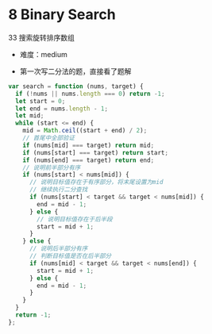 <!--
 * @LastEditors: panda_liu
 * @LastEditTime: 2020-08-07 22:45:53
 * @FilePath: \yangbao-2019-developc:\Users\23163\Desktop\web\leetcode\8.BinarySearch.md
 * @Description: add some description
-->
# 8 Binary Search

33 搜索旋转排序数组

- 难度：medium

- 第一次写二分法的题，直接看了题解

``` js
var search = function (nums, target) {
  if (!nums || nums.length === 0) return -1;
  let start = 0;
  let end = nums.length - 1;
  let mid;
  while (start <= end) {
    mid = Math.ceil((start + end) / 2);
    // 首尾中全部验证
    if (nums[mid] === target) return mid;
    if (nums[start] === target) return start;
    if (nums[end] === target) return end;
    // 说明前半部分有序
    if (nums[start] < nums[mid]) {
      // 说明目标值存在于有序部分，将末尾设置为mid
      // 继续执行二分查找
      if (nums[start] < target && target < nums[mid]) {
        end = mid - 1;
      } else {
        // 说明目标值存在于后半段
        start = mid + 1;
      }
    } else {
      // 说明后半部分有序
      // 判断目标值是否在后半部分
      if (nums[mid] < target && target < nums[end]) {
        start = mid + 1;
      } else {
        end = mid - 1;
      }
    }
  }
  return -1;
};
```